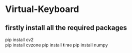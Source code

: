 # Virtual-Keyboard
## firstly install all the required packages
pip install cv2 <br>
pip install cvzone
pip install time
pip install numpy
